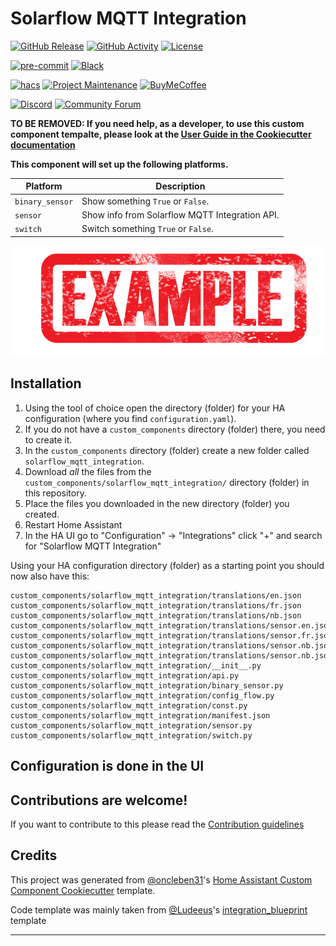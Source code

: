 # Solarflow MQTT Integration

[![GitHub Release][releases-shield]][releases]
[![GitHub Activity][commits-shield]][commits]
[![License][license-shield]](LICENSE)

[![pre-commit][pre-commit-shield]][pre-commit]
[![Black][black-shield]][black]

[![hacs][hacsbadge]][hacs]
[![Project Maintenance][maintenance-shield]][user_profile]
[![BuyMeCoffee][buymecoffeebadge]][buymecoffee]

[![Discord][discord-shield]][discord]
[![Community Forum][forum-shield]][forum]

**TO BE REMOVED: If you need help, as a developer, to use this custom component tempalte,
please look at the [User Guide in the Cookiecutter documentation](https://cookiecutter-homeassistant-custom-component.readthedocs.io/en/stable/quickstart.html)**

**This component will set up the following platforms.**

| Platform        | Description                                                               |
| --------------- | ------------------------------------------------------------------------- |
| `binary_sensor` | Show something `True` or `False`.                                         |
| `sensor`        | Show info from Solarflow MQTT Integration API. |
| `switch`        | Switch something `True` or `False`.                                       |

![example][exampleimg]

## Installation

1. Using the tool of choice open the directory (folder) for your HA configuration (where you find `configuration.yaml`).
2. If you do not have a `custom_components` directory (folder) there, you need to create it.
3. In the `custom_components` directory (folder) create a new folder called `solarflow_mqtt_integration`.
4. Download _all_ the files from the `custom_components/solarflow_mqtt_integration/` directory (folder) in this repository.
5. Place the files you downloaded in the new directory (folder) you created.
6. Restart Home Assistant
7. In the HA UI go to "Configuration" -> "Integrations" click "+" and search for "Solarflow MQTT Integration"

Using your HA configuration directory (folder) as a starting point you should now also have this:

```text
custom_components/solarflow_mqtt_integration/translations/en.json
custom_components/solarflow_mqtt_integration/translations/fr.json
custom_components/solarflow_mqtt_integration/translations/nb.json
custom_components/solarflow_mqtt_integration/translations/sensor.en.json
custom_components/solarflow_mqtt_integration/translations/sensor.fr.json
custom_components/solarflow_mqtt_integration/translations/sensor.nb.json
custom_components/solarflow_mqtt_integration/translations/sensor.nb.json
custom_components/solarflow_mqtt_integration/__init__.py
custom_components/solarflow_mqtt_integration/api.py
custom_components/solarflow_mqtt_integration/binary_sensor.py
custom_components/solarflow_mqtt_integration/config_flow.py
custom_components/solarflow_mqtt_integration/const.py
custom_components/solarflow_mqtt_integration/manifest.json
custom_components/solarflow_mqtt_integration/sensor.py
custom_components/solarflow_mqtt_integration/switch.py
```

## Configuration is done in the UI

<!---->

## Contributions are welcome!

If you want to contribute to this please read the [Contribution guidelines](CONTRIBUTING.md)

## Credits

This project was generated from [@oncleben31](https://github.com/oncleben31)'s [Home Assistant Custom Component Cookiecutter](https://github.com/oncleben31/cookiecutter-homeassistant-custom-component) template.

Code template was mainly taken from [@Ludeeus](https://github.com/ludeeus)'s [integration_blueprint][integration_blueprint] template

---

[integration_blueprint]: https://github.com/custom-components/integration_blueprint
[black]: https://github.com/psf/black
[black-shield]: https://img.shields.io/badge/code%20style-black-000000.svg?style=for-the-badge
[buymecoffee]: https://www.buymeacoffee.com/ricariel
[buymecoffeebadge]: https://img.shields.io/badge/buy%20me%20a%20coffee-donate-yellow.svg?style=for-the-badge
[commits-shield]: https://img.shields.io/github/commit-activity/y/ricariel/solarflow-mqtt-integration.svg?style=for-the-badge
[commits]: https://github.com/ricariel/solarflow-mqtt-integration/commits/main
[hacs]: https://hacs.xyz
[hacsbadge]: https://img.shields.io/badge/HACS-Custom-orange.svg?style=for-the-badge
[discord]: https://discord.gg/Qa5fW2R
[discord-shield]: https://img.shields.io/discord/330944238910963714.svg?style=for-the-badge
[exampleimg]: example.png
[forum-shield]: https://img.shields.io/badge/community-forum-brightgreen.svg?style=for-the-badge
[forum]: https://community.home-assistant.io/
[license-shield]: https://img.shields.io/github/license/ricariel/solarflow-mqtt-integration.svg?style=for-the-badge
[maintenance-shield]: https://img.shields.io/badge/maintainer-%40ricariel-blue.svg?style=for-the-badge
[pre-commit]: https://github.com/pre-commit/pre-commit
[pre-commit-shield]: https://img.shields.io/badge/pre--commit-enabled-brightgreen?style=for-the-badge
[releases-shield]: https://img.shields.io/github/release/ricariel/solarflow-mqtt-integration.svg?style=for-the-badge
[releases]: https://github.com/ricariel/solarflow-mqtt-integration/releases
[user_profile]: https://github.com/ricariel
